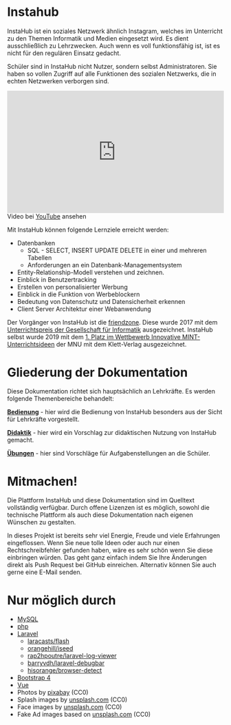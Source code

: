 # Instahub

InstaHub ist ein soziales Netzwerk ähnlich Instagram, welches im  Unterricht zu den Themen Informatik und Medien eingesetzt wird. Es dient ausschließlich zu Lehrzwecken. Auch wenn es voll  funktionsfähig ist, ist es nicht für den regulären Einsatz gedacht. 

Schüler sind in InstaHub nicht Nutzer, sondern selbst  Administratoren. Sie haben so vollen Zugriff auf alle Funktionen des  sozialen Netzwerks, die in echten Netzwerken verborgen sind. 

<div class="player-schule" style="max-width: 1280px; margin: 0 auto;">
  <iframe
  src="https://player.schule/youtube/J3WAaPNjANE?embed=1"
  style="width:100%; aspect-ratio: 1280/720"
  frameborder="0" allow="autoplay; fullscreen; picture-in-picture" allowfullscreen allowTransparency
  ></iframe>
</div>

<figcaption>Video bei <a href="https://youtu.be/J3WAaPNjANE">YouTube</a> ansehen </figcaption>

Mit InstaHub können folgende Lernziele erreicht werden:

* Datenbanken
  * SQL - SELECT, INSERT UPDATE DELETE in einer und mehreren Tabellen
  * Anforderungen an ein Datenbank-Managementsystem
* Entity-Relationship-Modell verstehen und zeichnen.
* Einblick in Benutzertracking
* Erstellen von personalisierter Werbung 
* Einblick in die Funktion von Werbeblockern
* Bedeutung von Datenschutz und Datensicherheit erkennen
* Client Server Architektur einer Webanwendung

Der Vorgänger von InstaHub ist die [friendzone](https://blog.wi-wissen.de/post/friendzone). Diese wurde 2017 mit dem [Unterrichtspreis der Gesellschaft für Informatik](https://www.gi.de/aktuelles/meldungen/detailansicht/article/julian-dorn-erhaelt-unterrichtspreis-2017-der-gesellschaft-fuer-informatik-fuer-friendzone.html) ausgezeichnet. InstaHub selbst wurde 2019 mit dem [1. Platz im Wettbewerb Innovative MINT-Unterrichtsideen](https://www.mnu.de/blog/535-preis-fuer-innovative-mint-unterrichtsideen-2019) der MNU mit dem Klett-Verlag ausgezeichnet.

# Gliederung der Dokumentation

Diese Dokumentation richtet sich hauptsächlich an Lehrkräfte. Es werden folgende Themenbereiche behandelt:

**[Bedienung](frontend)** - hier wird die Bedienung von InstaHub besonders aus der Sicht für Lehrkräfte vorgestellt.

[**Didaktik**](didactic) - hier wird ein Vorschlag zur didaktischen Nutzung von InstaHub gemacht.

[**Übungen**](exercices) - hier sind Vorschläge für Aufgabenstellungen an die Schüler.

# Mitmachen!

Die Plattform InstaHub und diese Dokumentation sind im Quelltext vollständig verfügbar. Durch offene Lizenzen ist es möglich, sowohl die technische Plattform als auch diese Dokumentation nach eigenen Wünschen zu gestalten.

In dieses Projekt ist bereits sehr viel Energie, Freude und viele Erfahrungen eingeflossen. Wenn Sie neue tolle Ideen oder auch nur einen Rechtschreibfehler gefunden haben, wäre es sehr schön wenn Sie diese einbringen würden. Das geht ganz einfach indem Sie Ihre Änderungen direkt als Push Request bei GitHub einreichen. Alternativ können Sie auch gerne eine E-Mail senden.

# Nur möglich durch

* [MySQL](https://www.mysql.com/)
* [php](http://php.net/)
* [Laravel](https://laravel.com/)
  * [laracasts/flash](https://github.com/laracasts/flash)
  * [orangehill/iseed](https://github.com/orangehill/iseed)
  * [rap2hpoutre/laravel-log-viewer](https://github.com/rap2hpoutre/laravel-log-viewer)
  * [barryvdh/laravel-debugbar](https://github.com/barryvdh/laravel-debugbar)
  * [hisorange/browser-detect](https://github.com/hisorange/browser-detect)
* [Bootstrap 4](https://getbootstrap.com/)
* [Vue](https://vuejs.org/)
* Photos by [pixabay](https://pixabay.com/) (CC0)
* Splash images by [unsplash.com](https://unsplash.com/) (CC0)
* Face images by [unsplash.com](https://unsplash.com/) (CC0)
* Fake Ad images based on [unsplash.com](https://unsplash.com/) (CC0)
